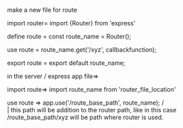 make a new file for route

import router= 		import {Router} from 'express'

define route = 		const route_name = Router();

use route = 		route_name.get('/xyz', callbackfunction);

export route = 		export default route_name;


in the server / express app file=>

import route=> 		import route_name from 'router_file_location'

use route => 		app.use('/route_base_path', route_name);
								 /\
 								  | this path will be addition to the router path, like in this case
								  	/route_base_path/xyz will be path where router is used.

